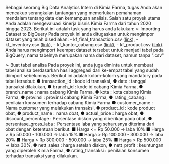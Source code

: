 Sebagai seorang Big Data Analytics Intern di Kimia Farma, tugas Anda akan mencakup serangkaian tantangan yang memerlukan pemahaman mendalam tentang data dan kemampuan analisis. Salah satu proyek utama Anda adalah mengevaluasi kinerja bisnis Kimia
Farma dari tahun 2020 hingga 2023. Berikut ini adalah task yang harus anda lakukan:
➢ Importing Dataset to BigQuery
Pada proyek ini anda ditugaskan untuk mengimpor dataset yang telah disediakan:
    - kf_final_transaction.csv ([link](https://drive.google.com/file/d/1iDOBdKZ4-kkLhpklQWWrsFvACtI7MCz3/view)),
    - kf_inventory.csv ([link](https://drive.google.com/file/d/1ihtG2t0V1AO0IAGkGwQaqtba6AxDEKDI/view)),
    - kf_kantor_cabang.csv ([link](https://drive.google.com/file/d/1vzaasqIeXqqe_jI99dNLaa8nxnoe9OWW/view)),
    - kf_product.csv ([link](https://drive.google.com/file/d/1739wO7BwtVStHCA4Dcj9xGhlc_blBNbT/view)).
Anda harus mengimport keempat dataset tersebut untuk menjadi tabel pada BigQuery, nama tabelnya merupakan nama dari dataset, namun tanpa ".csv"

➢ Buat tabel analisa
Pada proyek ini, anda juga diminta untuk membuat tabel analisa berdasarkan hasil aggregasi dari ke-empat tabel yang sudah diimport sebelumnya. Berikut ini adalah kolom-kolom yang
mandatory pada tabel tersebut:
  ● transaction_id : kode id transaksi,
  ● date : tanggal transaksi dilakukan,
  ● branch_id : kode id cabang Kimia Farma,
  ● branch_name : nama cabang Kimia Farma,
  ● kota : kota cabang Kimia Farma,
  ● provinsi : provinsi cabang Kimia Farma,
  ● rating_cabang : penilaian konsumen terhadap cabang Kimia Farma
  ● customer_name : Nama customer yang melakukan transaksi,
  ● product_id : kode product obat,
  ● product_name : nama obat,
  ● actual_price : harga obat,
  ● discount_percentage : Persentase diskon yang diberikan pada obat,
  ● persentase_gross_laba : Persentase laba yang seharusnya diterima dari obat dengan ketentuan berikut:
      ■ Harga <= Rp 50.000 -> laba 10%
      ■ Harga > Rp 50.000 - 100.000 -> laba 15%
      ■ Harga > Rp 100.000 - 300.000 -> laba 20%
      ■ Harga > Rp 300.000 - 500.000 -> laba 25%
      ■ Harga > Rp 500.000 -> laba 30%,
  ● nett_sales : harga setelah diskon,
  ● nett_profit : keuntungan yang diperoleh Kimia Farma,
  ● rating_transaksi : penilaian konsumen terhadap transaksi yang dilakukan.
